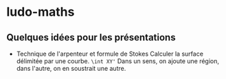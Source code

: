 # ludo-maths
## Quelques idées pour les présentations

* Technique de l'arpenteur et formule de Stokes
  Calculer la surface délimitée par une courbe.
  `\int XY'`
  Dans un sens, on ajoute une région, dans l'autre, on en soustrait une autre.
  

